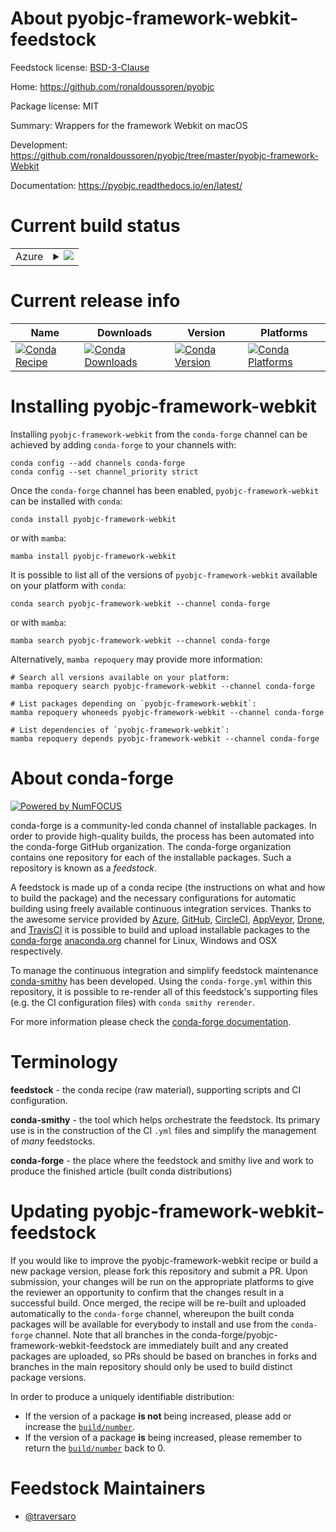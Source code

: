 About pyobjc-framework-webkit-feedstock
=======================================

Feedstock license: [BSD-3-Clause](https://github.com/conda-forge/pyobjc-framework-webkit-feedstock/blob/main/LICENSE.txt)

Home: https://github.com/ronaldoussoren/pyobjc

Package license: MIT

Summary: Wrappers for the framework Webkit on macOS

Development: https://github.com/ronaldoussoren/pyobjc/tree/master/pyobjc-framework-Webkit

Documentation: https://pyobjc.readthedocs.io/en/latest/

Current build status
====================


<table>
    
  <tr>
    <td>Azure</td>
    <td>
      <details>
        <summary>
          <a href="https://dev.azure.com/conda-forge/feedstock-builds/_build/latest?definitionId=19746&branchName=main">
            <img src="https://dev.azure.com/conda-forge/feedstock-builds/_apis/build/status/pyobjc-framework-webkit-feedstock?branchName=main">
          </a>
        </summary>
        <table>
          <thead><tr><th>Variant</th><th>Status</th></tr></thead>
          <tbody><tr>
              <td>osx_64_python3.10.____cpython</td>
              <td>
                <a href="https://dev.azure.com/conda-forge/feedstock-builds/_build/latest?definitionId=19746&branchName=main">
                  <img src="https://dev.azure.com/conda-forge/feedstock-builds/_apis/build/status/pyobjc-framework-webkit-feedstock?branchName=main&jobName=osx&configuration=osx%20osx_64_python3.10.____cpython" alt="variant">
                </a>
              </td>
            </tr><tr>
              <td>osx_64_python3.11.____cpython</td>
              <td>
                <a href="https://dev.azure.com/conda-forge/feedstock-builds/_build/latest?definitionId=19746&branchName=main">
                  <img src="https://dev.azure.com/conda-forge/feedstock-builds/_apis/build/status/pyobjc-framework-webkit-feedstock?branchName=main&jobName=osx&configuration=osx%20osx_64_python3.11.____cpython" alt="variant">
                </a>
              </td>
            </tr><tr>
              <td>osx_64_python3.12.____cpython</td>
              <td>
                <a href="https://dev.azure.com/conda-forge/feedstock-builds/_build/latest?definitionId=19746&branchName=main">
                  <img src="https://dev.azure.com/conda-forge/feedstock-builds/_apis/build/status/pyobjc-framework-webkit-feedstock?branchName=main&jobName=osx&configuration=osx%20osx_64_python3.12.____cpython" alt="variant">
                </a>
              </td>
            </tr><tr>
              <td>osx_64_python3.8.____cpython</td>
              <td>
                <a href="https://dev.azure.com/conda-forge/feedstock-builds/_build/latest?definitionId=19746&branchName=main">
                  <img src="https://dev.azure.com/conda-forge/feedstock-builds/_apis/build/status/pyobjc-framework-webkit-feedstock?branchName=main&jobName=osx&configuration=osx%20osx_64_python3.8.____cpython" alt="variant">
                </a>
              </td>
            </tr><tr>
              <td>osx_64_python3.9.____cpython</td>
              <td>
                <a href="https://dev.azure.com/conda-forge/feedstock-builds/_build/latest?definitionId=19746&branchName=main">
                  <img src="https://dev.azure.com/conda-forge/feedstock-builds/_apis/build/status/pyobjc-framework-webkit-feedstock?branchName=main&jobName=osx&configuration=osx%20osx_64_python3.9.____cpython" alt="variant">
                </a>
              </td>
            </tr>
          </tbody>
        </table>
      </details>
    </td>
  </tr>
</table>

Current release info
====================

| Name | Downloads | Version | Platforms |
| --- | --- | --- | --- |
| [![Conda Recipe](https://img.shields.io/badge/recipe-pyobjc--framework--webkit-green.svg)](https://anaconda.org/conda-forge/pyobjc-framework-webkit) | [![Conda Downloads](https://img.shields.io/conda/dn/conda-forge/pyobjc-framework-webkit.svg)](https://anaconda.org/conda-forge/pyobjc-framework-webkit) | [![Conda Version](https://img.shields.io/conda/vn/conda-forge/pyobjc-framework-webkit.svg)](https://anaconda.org/conda-forge/pyobjc-framework-webkit) | [![Conda Platforms](https://img.shields.io/conda/pn/conda-forge/pyobjc-framework-webkit.svg)](https://anaconda.org/conda-forge/pyobjc-framework-webkit) |

Installing pyobjc-framework-webkit
==================================

Installing `pyobjc-framework-webkit` from the `conda-forge` channel can be achieved by adding `conda-forge` to your channels with:

```
conda config --add channels conda-forge
conda config --set channel_priority strict
```

Once the `conda-forge` channel has been enabled, `pyobjc-framework-webkit` can be installed with `conda`:

```
conda install pyobjc-framework-webkit
```

or with `mamba`:

```
mamba install pyobjc-framework-webkit
```

It is possible to list all of the versions of `pyobjc-framework-webkit` available on your platform with `conda`:

```
conda search pyobjc-framework-webkit --channel conda-forge
```

or with `mamba`:

```
mamba search pyobjc-framework-webkit --channel conda-forge
```

Alternatively, `mamba repoquery` may provide more information:

```
# Search all versions available on your platform:
mamba repoquery search pyobjc-framework-webkit --channel conda-forge

# List packages depending on `pyobjc-framework-webkit`:
mamba repoquery whoneeds pyobjc-framework-webkit --channel conda-forge

# List dependencies of `pyobjc-framework-webkit`:
mamba repoquery depends pyobjc-framework-webkit --channel conda-forge
```


About conda-forge
=================

[![Powered by
NumFOCUS](https://img.shields.io/badge/powered%20by-NumFOCUS-orange.svg?style=flat&colorA=E1523D&colorB=007D8A)](https://numfocus.org)

conda-forge is a community-led conda channel of installable packages.
In order to provide high-quality builds, the process has been automated into the
conda-forge GitHub organization. The conda-forge organization contains one repository
for each of the installable packages. Such a repository is known as a *feedstock*.

A feedstock is made up of a conda recipe (the instructions on what and how to build
the package) and the necessary configurations for automatic building using freely
available continuous integration services. Thanks to the awesome service provided by
[Azure](https://azure.microsoft.com/en-us/services/devops/), [GitHub](https://github.com/),
[CircleCI](https://circleci.com/), [AppVeyor](https://www.appveyor.com/),
[Drone](https://cloud.drone.io/welcome), and [TravisCI](https://travis-ci.com/)
it is possible to build and upload installable packages to the
[conda-forge](https://anaconda.org/conda-forge) [anaconda.org](https://anaconda.org/)
channel for Linux, Windows and OSX respectively.

To manage the continuous integration and simplify feedstock maintenance
[conda-smithy](https://github.com/conda-forge/conda-smithy) has been developed.
Using the ``conda-forge.yml`` within this repository, it is possible to re-render all of
this feedstock's supporting files (e.g. the CI configuration files) with ``conda smithy rerender``.

For more information please check the [conda-forge documentation](https://conda-forge.org/docs/).

Terminology
===========

**feedstock** - the conda recipe (raw material), supporting scripts and CI configuration.

**conda-smithy** - the tool which helps orchestrate the feedstock.
                   Its primary use is in the construction of the CI ``.yml`` files
                   and simplify the management of *many* feedstocks.

**conda-forge** - the place where the feedstock and smithy live and work to
                  produce the finished article (built conda distributions)


Updating pyobjc-framework-webkit-feedstock
==========================================

If you would like to improve the pyobjc-framework-webkit recipe or build a new
package version, please fork this repository and submit a PR. Upon submission,
your changes will be run on the appropriate platforms to give the reviewer an
opportunity to confirm that the changes result in a successful build. Once
merged, the recipe will be re-built and uploaded automatically to the
`conda-forge` channel, whereupon the built conda packages will be available for
everybody to install and use from the `conda-forge` channel.
Note that all branches in the conda-forge/pyobjc-framework-webkit-feedstock are
immediately built and any created packages are uploaded, so PRs should be based
on branches in forks and branches in the main repository should only be used to
build distinct package versions.

In order to produce a uniquely identifiable distribution:
 * If the version of a package **is not** being increased, please add or increase
   the [``build/number``](https://docs.conda.io/projects/conda-build/en/latest/resources/define-metadata.html#build-number-and-string).
 * If the version of a package **is** being increased, please remember to return
   the [``build/number``](https://docs.conda.io/projects/conda-build/en/latest/resources/define-metadata.html#build-number-and-string)
   back to 0.

Feedstock Maintainers
=====================

* [@traversaro](https://github.com/traversaro/)

